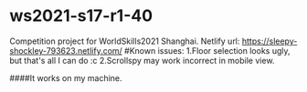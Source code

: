 # ws2021-s17-r1-40
Competition project for WorldSkills2021 Shanghai. 
Netlify url:
https://sleepy-shockley-793623.netlify.com/
#Known issues:
1.Floor selection looks ugly, but that's all I can do :c
2.Scrollspy may work incorrect in mobile view.






































####It works on my machine.
